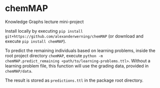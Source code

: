 # chemMAP
 Knowledge Graphs lecture mini-project

Install locally by executing `pip install git+https://github.com/alexanderwerning/chemMAP` (or download and execute `pip install chemMAP`).

To predict the remaining individuals based on learning problems, inside the root project directory `chemMAP`, execute `python -m chemMAP.predict_remaining <path/to/learning-problems.ttl>`.
Without a learning problem file, this function will use the grading data, provided in `chemMAP/data`.

The result is stored as `predictions.ttl` in the package root directory.